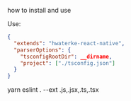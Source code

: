 how to install and use

Use:

```json
{
  "extends": "hwaterke-react-native",
  "parserOptions": {
    "tsconfigRootDir": __dirname,
    "project": ["./tsconfig.json"]
  }
}
```

yarn eslint . --ext .js,.jsx,.ts,.tsx
